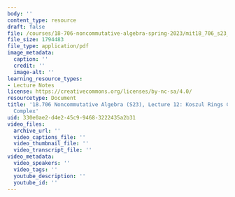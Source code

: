 ```yaml
---
body: ''
content_type: resource
draft: false
file: /courses/18-706-noncommutative-algebra-spring-2023/mit18_706_s23_lec12.pdf
file_size: 1794483
file_type: application/pdf
image_metadata:
  caption: ''
  credit: ''
  image-alt: ''
learning_resource_types:
- Lecture Notes
license: https://creativecommons.org/licenses/by-nc-sa/4.0/
resourcetype: Document
title: '18.706 Noncommutative Algebra (S23), Lecture 12: Koszul Rings Continued, Bar
  Complex'
uid: 330e0ae2-d4e2-45c9-9468-3222435a2b31
video_files:
  archive_url: ''
  video_captions_file: ''
  video_thumbnail_file: ''
  video_transcript_file: ''
video_metadata:
  video_speakers: ''
  video_tags: ''
  youtube_description: ''
  youtube_id: ''
---
```

